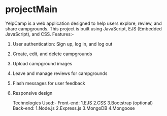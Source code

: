 # projectMain
YelpCamp is a web application designed to help users explore, review, and share campgrounds. This project is built using JavaScript, EJS (Embedded JavaScript), and CSS.
Features:-
1. User authentication: Sign up, log in, and log out
2. Create, edit, and delete campgrounds
3. Upload campground images
4. Leave and manage reviews for campgrounds
5. Flash messages for user feedback
6. Responsive design


   Technologies Used:-
Front-end:
1.EJS
2.CSS
3.Bootstrap (optional)
Back-end:
1.Node.js
2.Express.js
3.MongoDB
4.Mongoose
